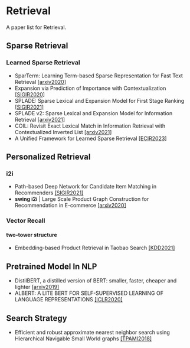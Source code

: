 # Retrieval
A paper list for Retrieval.
## Sparse Retrieval
### Learned Sparse Retrieval
- SparTerm: Learning Term-based Sparse Representation for Fast Text Retrieval [[arxiv2020]](https://arxiv.org/pdf/2010.00768.pdf)
- Expansion via Prediction of Importance with Contextualization [[SIGIR2020]](https://arxiv.org/pdf/2004.14245.pdf)
- SPLADE: Sparse Lexical and Expansion Model for First Stage Ranking [[SIGIR2021]](https://arxiv.org/pdf/2107.05720.pdf)
- SPLADE v2: Sparse Lexical and Expansion Model for Information Retrieval [[arxiv2021]](https://arxiv.org/pdf/2109.10086.pdf)
- COIL: Revisit Exact Lexical Match in Information Retrieval with Contextualized Inverted List [[arxiv2021]](https://arxiv.org/pdf/2104.07186.pdf)
- A Unified Framework for Learned Sparse Retrieval [[ECIR2023]](https://arxiv.org/pdf/2303.13416.pdf)
## Personalized Retrieval
### i2i
- Path-based Deep Network for Candidate Item Matching in Recommenders [[SIGIR2021]](https://arxiv.org/pdf/2105.08246.pdf)
- **swing i2i** | Large Scale Product Graph Construction for Recommendation in E-commerce [[arxiv2020]](https://arxiv.org/pdf/2010.05525.pdf)
### Vector Recall
#### two-tower structure
- Embedding-based Product Retrieval in Taobao Search [[KDD2021]](https://arxiv.org/pdf/2106.09297.pdf)
## Pretrained Model In NLP
- DistilBERT, a distilled version of BERT: smaller, faster, cheaper and lighter [[arxiv2019]](https://arxiv.org/pdf/1910.01108.pdf%3C/p%3E)
- ALBERT: A LITE BERT FOR SELF-SUPERVISED LEARNING OF LANGUAGE REPRESENTATIONS [[ICLR2020]](https://arxiv.org/pdf/1909.11942.pdf%3E,)
## Search Strategy
- Efficient and robust approximate nearest neighbor search using Hierarchical Navigable Small World graphs [[TPAMI2018]](https://arxiv.org/pdf/1603.09320.pdf?trk=public_post_comment-text)
